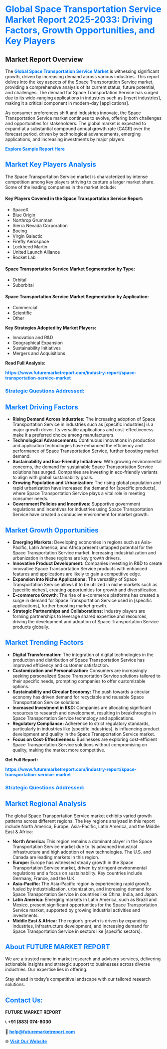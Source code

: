 <h1 style="color: #007BFF;">Global Space Transportation Service Market Report 2025-2033: Driving Factors, Growth Opportunities, and Key Players</h1>

<section id="overview">
<h2>Market Report Overview</h2>
<p>The <a href="https://www.futuremarketreport.com/industry-report/space-transportation-service-market" style="color: #007BFF; text-decoration: none;"><strong>Global Space Transportation Service Market</strong></a> is witnessing significant growth, driven by increasing demand across various industries. This report delves into the key aspects of the Space Transportation Service market, providing a comprehensive analysis of its current status, future potential, and challenges. The demand for Space Transportation Service has surged due to its wide-ranging applications in industries such as [insert industries], making it a critical component in modern-day [applications].</p>
<p>As consumer preferences shift and industries innovate, the Space Transportation Service market continues to evolve, offering both challenges and opportunities for stakeholders. The global market is expected to expand at a substantial compound annual growth rate (CAGR) over the forecast period, driven by technological advancements, emerging applications, and increasing investments by major players.</p>
</section>

<section id="overview">
<p><a href="https://www.futuremarketreport.com/request-sample/reportId=57286" style="color: #007BFF; text-decoration: none;"><strong>Explore Sample Report Here</strong></a></p>
</section>

<section id="key-players">
<h2 style="color: #007BFF;">Market Key Players Analysis</h2>
<p>The Space Transportation Service market is characterized by intense competition among key players striving to capture a larger market share. Some of the leading companies in the market include:</p>
<h4>Key Players Covered in the Space Transportation Service Report:</h4>
<ul><li>SpaceX</li><li>Blue Origin</li><li>Northrop Grumman</li><li>Sierra Nevada Corporation</li><li>Boeing</li><li>Virgin Galactic</li><li>Firefly Aerospace</li><li>Lockheed Martin</li><li>United Launch Alliance</li><li>Rocket Lab</li></ul>
<h4>Space Transportation Service Market Segmentation by Type:</h4>
<ul><li>Orbital</li><li>Suborbital</li></ul>

<h4>Space Transportation Service Market Segmentation by Application:</h4>
<ul><li>Commercial</li><li>Scientific</li><li>Other</li></ul>
<p><strong>Key Strategies Adopted by Market Players:</strong></p>
<ul>
<li>Innovation and R&D</li>
<li>Geographical Expansion</li>
<li>Sustainability Initiatives</li>
<li>Mergers and Acquisitions</li>
</ul>
</section>

<section>
<p><strong>Read Full Analysis: </strong></p><a href="https://www.futuremarketreport.com/industry-report/space-transportation-service-market" style="color: #007BFF; text-decoration: none;"><strong>https://www.futuremarketreport.com/industry-report/space-transportation-service-market</strong></a>
<h3 style="color: #007BFF;">Strategic Questions Addressed:</h3>
</section>

<section id="driving-factors">
<h2 style="color: #007BFF;">Market Driving Factors</h2>
<ul>
<li><strong>Rising Demand Across Industries:</strong> The increasing adoption of Space Transportation Service in industries such as [specific industries] is a major growth driver. Its versatile applications and cost-effectiveness make it a preferred choice among manufacturers.</li>
<li><strong>Technological Advancements:</strong> Continuous innovations in production and application technologies have enhanced the efficiency and performance of Space Transportation Service, further boosting market demand.</li>
<li><strong>Sustainability and Eco-Friendly Initiatives:</strong> With growing environmental concerns, the demand for sustainable Space Transportation Service solutions has surged. Companies are investing in eco-friendly variants to align with global sustainability goals.</li>
<li><strong>Growing Population and Urbanization:</strong> The rising global population and rapid urbanization have increased the demand for [specific products], where Space Transportation Service plays a vital role in meeting consumer needs.</li>
<li><strong>Government Policies and Incentives:</strong> Supportive government regulations and incentives for industries using Space Transportation Service have created a conducive environment for market growth.</li>
</ul>
</section>

<section id="growth-opportunities">
<h2 style="color: #007BFF;">Market Growth Opportunities</h2>
<ul>
<li><strong>Emerging Markets:</strong> Developing economies in regions such as Asia-Pacific, Latin America, and Africa present untapped potential for the Space Transportation Service market. Increasing industrialization and urbanization in these regions are key growth drivers.</li>
<li><strong>Innovative Product Development:</strong> Companies investing in R&D to create innovative Space Transportation Service products with enhanced features and applications are likely to gain a competitive edge.</li>
<li><strong>Expansion into Niche Applications:</strong> The versatility of Space Transportation Service allows it to be utilized in niche markets such as [specific niches], creating opportunities for growth and diversification.</li>
<li><strong>E-commerce Growth:</strong> The rise of e-commerce platforms has created a surge in demand for Space Transportation Service used in [specific applications], further boosting market growth.</li>
<li><strong>Strategic Partnerships and Collaborations:</strong> Industry players are forming partnerships to leverage shared expertise and resources, driving the development and adoption of Space Transportation Service products globally.</li>
</ul>
</section>

<section id="trending-factors">
<h2 style="color: #007BFF;">Market Trending Factors</h2>
<ul>
<li><strong>Digital Transformation:</strong> The integration of digital technologies in the production and distribution of Space Transportation Service has improved efficiency and customer satisfaction.</li>
<li><strong>Customization and Personalization:</strong> Consumers are increasingly seeking personalized Space Transportation Service solutions tailored to their specific needs, prompting companies to offer customizable options.</li>
<li><strong>Sustainability and Circular Economy:</strong> The push towards a circular economy has driven demand for recyclable and reusable Space Transportation Service solutions.</li>
<li><strong>Increased Investment in R&D:</strong> Companies are allocating significant resources to research and development, resulting in breakthroughs in Space Transportation Service technology and applications.</li>
<li><strong>Regulatory Compliance:</strong> Adherence to strict regulatory standards, particularly in industries like [specific industries], is influencing product development and quality in the Space Transportation Service market.</li>
<li><strong>Focus on Cost-Effectiveness:</strong> Businesses are exploring cost-efficient Space Transportation Service solutions without compromising on quality, making the market more competitive.</li>
</ul>
</section>

<section>
<p><strong>Get Full Report: </strong></p><a href="https://www.futuremarketreport.com/industry-report/space-transportation-service-market" style="color: #007BFF; text-decoration: none;"><strong>https://www.futuremarketreport.com/industry-report/space-transportation-service-market</strong></a>
<h3 style="color: #007BFF;">Strategic Questions Addressed:</h3>
</section>


<section id="regional-analysis">
<h2 style="color: #007BFF;">Market Regional Analysis</h2>
<p>The global Space Transportation Service market exhibits varied growth patterns across different regions. The key regions analyzed in this report include North America, Europe, Asia-Pacific, Latin America, and the Middle East & Africa:</p>
<ul>
<li><strong>North America:</strong> This region remains a dominant player in the Space Transportation Service market due to its advanced industrial infrastructure and high adoption of new technologies. The U.S. and Canada are leading markets in this region.</li>
<li><strong>Europe:</strong> Europe has witnessed steady growth in the Space Transportation Service market, driven by stringent environmental regulations and a focus on sustainability. Key countries include Germany, France, and the U.K.</li>
<li><strong>Asia-Pacific:</strong> The Asia-Pacific region is experiencing rapid growth, fueled by industrialization, urbanization, and increasing demand for Space Transportation Service in countries like China, India, and Japan.</li>
<li><strong>Latin America:</strong> Emerging markets in Latin America, such as Brazil and Mexico, present significant opportunities for the Space Transportation Service market, supported by growing industrial activities and investments.</li>
<li><strong>Middle East & Africa:</strong> The region’s growth is driven by expanding industries, infrastructure development, and increasing demand for Space Transportation Service in sectors like [specific sectors].</li>
</ul>
</section>

<footer>
<h2 style="color: #007BFF;">About FUTURE MARKET REPORT</h2>
<p>We are a trusted name in market research and advisory services, delivering actionable insights and strategic support to businesses across diverse industries. Our expertise lies in offering:</p>

<p>Stay ahead in today’s competitive landscape with our tailored research solutions.</p>

<h2 style="color: #007BFF;">Contact Us:</h2>
<p><strong>FUTURE MARKET REPORT</strong></p>
<p>📞 <strong>+91 (883) 074-8030</strong></p>
<p>📧 <strong><a href="mailto:help@futuremarketreport.com" style="color: #007BFF;">help@futuremarketreport.com</a></strong></p>
<p>🌐 <strong><a href="https://www.futuremarketreport.com/" style="color: #007BFF;">Visit Our Website</a></strong></p>
</footer>